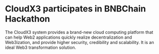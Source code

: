 # CloudX3 participates in BNBChain Hackathon
The CloudX3 system provides a brand-new cloud computing platform that can help Web2 applications quickly realize decentralization and Web3ization, and provide higher security, credibility and scalability. It is an ideal Web3 transformation solution.
